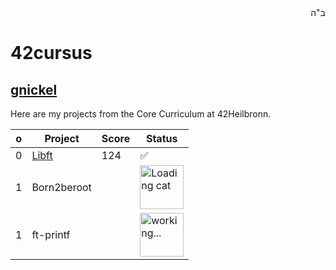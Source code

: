 <div style="text-align: right"> ב"ה </div>

# 42cursus

## [gnickel](https://profile.intra.42.fr/)

Here are my projects from the Core Curriculum at 42Heilbronn.

| o | Project | Score | Status |
| --- | --- | --- | --- |
| 0 | [Libft](https://github.com/mc-gaybriel/42cursus/tree/main/0.0-Libft) | 124 | ✅ |
| 1 | Born2beroot | | <img src="https://media.tenor.com/RVvnVPK-6dcAAAAC/reload-cat.gif" alt="Loading cat" width="70" /> |
| 1 | ft-printf | | <img src="https://media1.tenor.com/m/EhQ7QstjCk8AAAAd/air-quotes.gif" alt="working..." width="70" /> |
